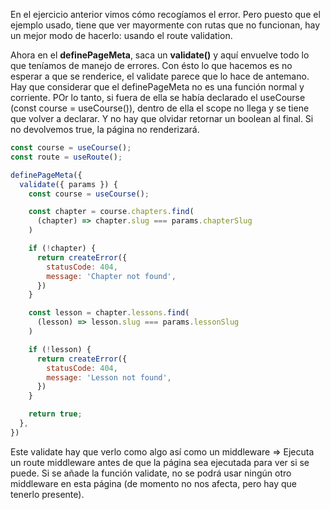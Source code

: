 En el ejercicio anterior vimos cómo recogíamos el error. Pero puesto que el ejemplo usado, tiene que ver mayormente con rutas que no funcionan, hay un mejor modo de hacerlo: usando el route validation. 

Ahora en el **definePageMeta**, saca un **validate()** y aquí envuelve todo lo que teníamos de manejo de errores. Con ésto lo que hacemos es no esperar a que se renderice, el validate parece que lo hace de antemano. 
Hay que considerar que el definePageMeta no es una función normal y corriente. 
POr lo tanto, si fuera de ella se había declarado el useCourse (const course = useCourse()), dentro de ella el scope no llega y se tiene que volver a declarar. Y no hay que olvidar retornar un boolean al final. Si no devolvemos true, la página no renderizará. 

```js
const course = useCourse();
const route = useRoute();

definePageMeta({
  validate({ params }) {
    const course = useCourse();

    const chapter = course.chapters.find(
      (chapter) => chapter.slug === params.chapterSlug
    )

    if (!chapter) {
      return createError({
        statusCode: 404,
        message: 'Chapter not found',
      })
    }

    const lesson = chapter.lessons.find(
      (lesson) => lesson.slug === params.lessonSlug
    )

    if (!lesson) {
      return createError({
        statusCode: 404,
        message: 'Lesson not found',
      })
    }

    return true;
  },
})
```

Este validate hay que verlo como algo así como un middleware => Ejecuta un route middleware antes de que la página sea ejecutada para ver si se puede. Si se añade la función validate, no se podrá usar ningún otro middleware en esta página (de momento no nos afecta, pero hay que tenerlo presente). 